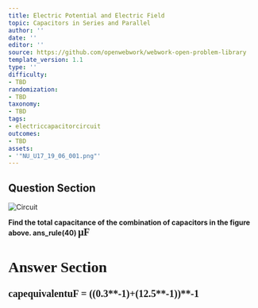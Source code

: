 ```yaml
---
title: Electric Potential and Electric Field
topic: Capacitors in Series and Parallel
author: ''
date: ''
editor: ''
source: https://github.com/openwebwork/webwork-open-problem-library
template_version: 1.1
type: ''
difficulty:
- TBD
randomization:
- TBD
taxonomy:
- TBD
tags:
- electriccapacitorcircuit
outcomes:
- TBD
assets:
- '"NU_U17_19_06_001.png"'
---
```


## Question Section 

![Circuit]("NU_U17_19_06_001.png")

<b>
Find the total capacitance of the combination of capacitors in the figure above.
ans_rule(40) <span style="font-family: 'Times'; font-size: 20px";>&mu;F<span>



## Answer Section

capequivalentuF = ((0.3**-1)+(12.5**-1))**-1